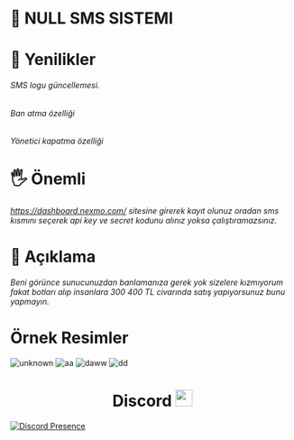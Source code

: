 # 💬 NULL SMS SISTEMI


# 🌟 Yenilikler

###### SMS logu güncellemesi.
###### Ban atma özelliği
###### Yönetici kapatma özelliği

# 🖐 Önemli 

###### https://dashboard.nexmo.com/ sitesine girerek kayıt olunuz oradan sms kısmını seçerek api key ve secret kodunu alınız yoksa çalıştıramazsınız.

# 🎀 Açıklama
###### Beni görünce sunucunuzdan banlamanıza gerek yok sizelere kızmıyorum fakat botları alıp insanlara 300 400 TL civarında satış yapıyorsunuz bunu yapmayın.

# Örnek Resimler
![unknown](https://user-images.githubusercontent.com/60463845/154804357-9d252f5c-1722-442f-9171-2c71965dbc0c.png)
![aa](https://user-images.githubusercontent.com/60463845/154804121-9dc45e0d-a558-4549-a707-cfb29463a9c9.png)
![daww](https://user-images.githubusercontent.com/60463845/154804123-c729f6ca-e349-4c86-a253-54ac449a3c77.png)
![dd](https://user-images.githubusercontent.com/60463845/154804118-37b6cf68-30b3-42dd-83d6-ad93af513db4.png)


<h1 align="center"> Discord <img src="https://raw.githubusercontent.com/iampavangandhi/iampavangandhi/master/gifs/Hi.gif" width="30px"> </h1>

[![Discord Presence](https://lanyard-profile-readme.vercel.app/api/769979665224958020?hideDiscrim=true)](https://discord.com/users/769979665224958020)

